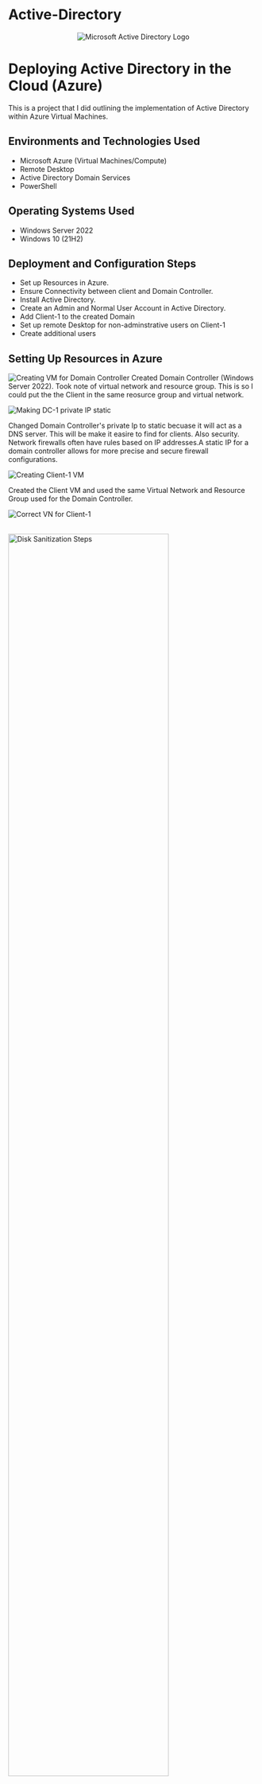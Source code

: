# Active-Directory
<p align="center">
<img src="https://i.imgur.com/pU5A58S.png" alt="Microsoft Active Directory Logo"/>
</p>

<h1>Deploying Active Directory in the Cloud (Azure)</h1>
This is a project that I did outlining the implementation of Active Directory within Azure Virtual Machines.<br />


<h2>Environments and Technologies Used</h2>

- Microsoft Azure (Virtual Machines/Compute)
- Remote Desktop
- Active Directory Domain Services
- PowerShell

<h2>Operating Systems Used </h2>

- Windows Server 2022
- Windows 10 (21H2)

<h2>Deployment and Configuration Steps</h2>

- Set up Resources in Azure.
- Ensure Connectivity between client and Domain Controller.
- Install Active Directory.
- Create an Admin and Normal User Account in Active Directory.
- Add Client-1 to the created Domain
- Set up remote Desktop for non-adminstrative users on Client-1
- Create additional users

<h2>Setting Up Resources in Azure</h2>

![Creating VM for Domain Controller ](https://github.com/user-attachments/assets/ef876fa8-202a-40ea-86f2-d00ae63faf2e)
Created Domain Controller (Windows Server 2022). Took note of virtual network and resource group. This is so I could put the the Client in the same reosurce group and virtual network.

![Making DC-1 private IP static](https://github.com/user-attachments/assets/b1ddd5e2-7b6c-414a-9e61-820ce2883f7f)

Changed Domain Controller's private Ip to static becuase it will act as a DNS server. This will be make it easire to find for clients. Also security. Network firewalls often have rules based on IP addresses.A static IP for a domain controller allows for more precise and secure firewall configurations.   
 

![Creating Client-1 VM](https://github.com/user-attachments/assets/0f701fa3-903b-4d8a-852e-e143c81ab196)

Created the Client VM and used the same Virtual Network and Resource Group used for the Domain Controller.

<p>

![Correct VN for Client-1](https://github.com/user-attachments/assets/6e90f803-968c-4b83-af03-b512681f57e8)



</p>
<p>

</p>
<br />


<img src="https://i.imgur.com/DJmEXEB.png" height="80%" width="80%" alt="Disk Sanitization Steps"/>
</p>
<p>
Lorem ipsum dolor sit amet, consectetur adipiscing elit, sed do eiusmod tempor incididunt ut labore et dolore magna aliqua. Ut enim ad minim veniam, quis nostrud exercitation ullamco laboris nisi ut aliquip ex ea commodo consequat. Duis aute irure dolor in reprehenderit in voluptate velit esse cillum dolore eu fugiat nulla pariatur.
</p>
<br />

<p>
<img src="https://i.imgur.com/DJmEXEB.png" height="80%" width="80%" alt="Disk Sanitization Steps"/>
</p>
<p>
Lorem ipsum dolor sit amet, consectetur adipiscing elit, sed do eiusmod tempor incididunt ut labore et dolore magna aliqua. Ut enim ad minim veniam, quis nostrud exercitation ullamco laboris nisi ut aliquip ex ea commodo consequat. Duis aute irure dolor in reprehenderit in voluptate velit esse cillum dolore eu fugiat nulla pariatur.
</p>
<br />
